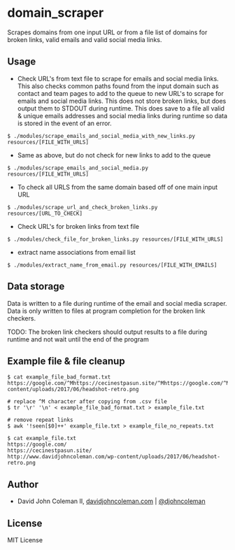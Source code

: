 # domain_scraper

Scrapes domains from one input URL or from a file list of domains for broken links,
valid emails and valid social media links.

## Usage

* Check URL's from text file to scrape for emails and social media links. This also
  checks common paths found from the input domain such as contact and team pages to add
  to the queue to new URL's to scrape for emails and social media links. This
  does not store broken links, but does output them to STDOUT during runtime. This
  does save to a file all valid & unique emails addresses and social media links
  during runtime so data is stored in the event of an error.

```
$ ./modules/scrape_emails_and_social_media_with_new_links.py resources/[FILE_WITH_URLS]
```

* Same as above, but do not check for new links to add to the queue

```
$ ./modules/scrape_emails_and_social_media.py resources/[FILE_WITH_URLS]
```

* To check all URLS from the same domain based off of one main input URL

```
$ ./modules/scrape_url_and_check_broken_links.py resources/[URL_TO_CHECK]
```

* Check URL's for broken links from text file

```
$ ./modules/check_file_for_broken_links.py resources/[FILE_WITH_URLS]
```

* extract name associations from email list

```
$ ./modules/extract_name_from_email.py resources/[FILE_WITH_EMAILS]
```

## Data storage

Data is written to a file during runtime of the email and social media scraper.  Data is only
written to files at program completion for the broken link checkers.

TODO: The broken link checkers should output results to a file during runtime and not wait until
the end of the program

## Example file & file cleanup

```
$ cat example_file_bad_format.txt
https://google.com/^Mhttps://cecinestpasun.site/^Mhttps://google.com/^Mhttp://www.davidjohncoleman.com/wp-content/uploads/2017/06/headshot-retro.png

# replace ^M character after copying from .csv file
$ tr '\r' '\n' < example_file_bad_format.txt > example_file.txt

# remove repeat links
$ awk '!seen[$0]++' example_file.txt > example_file_no_repeats.txt

$ cat example_file.txt
https://google.com/
https://cecinestpasun.site/
http://www.davidjohncoleman.com/wp-content/uploads/2017/06/headshot-retro.png
```

## Author

* David John Coleman II, [davidjohncoleman.com](http://www.davidjohncoleman.com/)
| [@djohncoleman](https://twitter.com/djohncoleman)

## License

MIT License
